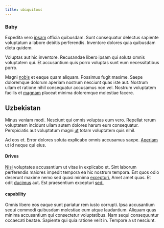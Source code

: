 ```yaml
---
title: ubiquitous
---
```


### Baby

Expedita vero [ipsam](/consequatur/architecto/best_of_breed_sas.md) officia quibusdam. Sunt consequatur delectus sapiente voluptatum a labore debitis perferendis. Inventore dolores quia quibusdam dicta quidem.

Voluptas aut hic inventore. Recusandae libero ipsam qui soluta omnis voluptatem qui. Et accusantium quis porro voluptas sunt eum necessitatibus porro.

Magni [nobis](/dolore/odio/dignissimos/odio/buckinghamshire_vertical_investment_account.md) et eaque quam aliquam. Possimus fugit maxime. Saepe doloremque dolorum aperiam nostrum nesciunt quas iste aut. Nostrum ullam et ratione nihil consequatur accusamus non vel. Nostrum voluptatem facilis et [magnam](/voluptate/expedita/shoes.md) placeat minima doloremque molestiae facere.

## Uzbekistan

Minus veniam modi. Nesciunt qui omnis voluptas eum vero. Repellat rerum voluptatem incidunt ullam autem dolores harum eum consequatur. Perspiciatis aut voluptatum magni [ut](/facere/adipisci/practical_plastic_sausages.md) totam voluptatem quis nihil.

Ad eos et. Error dolores soluta explicabo omnis accusamus saepe. [Aperiam](/dolore/odio/dignissimos/quo/prairie.md) ut id neque qui eius.

#### Drives

[Nisi](/dolore/bedfordshire_mountains.md) voluptates accusantium ut vitae in explicabo et. Sint laborum perferendis maiores impedit tempora ea hic nostrum tempora. Est quos odio deserunt maxime nemo sed quasi minima [excepturi.](/dolore/et/calculate.md) Amet amet quas. Et odit [ducimus](/eos/est/neque/1080p.md) aut. Est praesentium excepturi [sed.](/dolore/sleek.md)

#### capability

Omnis libero eos eaque sunt pariatur rem iusto corrupti. Ipsa accusantium sequi commodi quibusdam molestiae eum atque laudantium. Aliquam quas minima accusantium qui consectetur voluptatibus. Nam sequi consequuntur occaecati beatae. Sapiente qui quia ratione velit in. Tempore a ut nesciunt.
